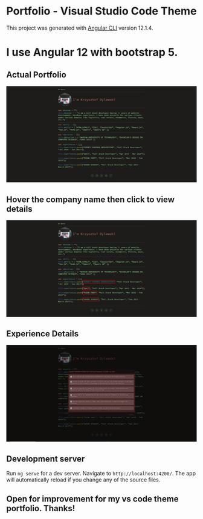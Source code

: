 # Portfolio - Visual Studio Code Theme
This project was generated with [Angular CLI](https://github.com/angular/angular-cli) version 12.1.4.

# I use Angular 12 with bootstrap 5.

## Actual Portfolio
![Screenshot](portfolio-vscodetheme1.png)

## Hover the company name then click to view details
![Screenshot](portfolio-vscodetheme2.png)

## Experience Details
![Screenshot](portfolio-vscodetheme3.png)

## Development server

Run `ng serve` for a dev server. Navigate to `http://localhost:4200/`. The app will automatically reload if you change any of the source files.

## Open for improvement for my vs code theme portfolio. Thanks!


